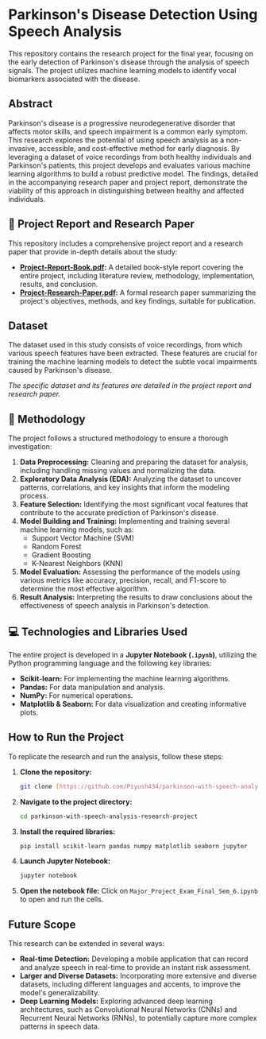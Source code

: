 # Parkinson's Disease Detection Using Speech Analysis

This repository contains the research project for the final year, focusing on the early detection of Parkinson's disease through the analysis of speech signals. The project utilizes machine learning models to identify vocal biomarkers associated with the disease.

## Abstract

Parkinson's disease is a progressive neurodegenerative disorder that affects motor skills, and speech impairment is a common early symptom. This research explores the potential of using speech analysis as a non-invasive, accessible, and cost-effective method for early diagnosis. By leveraging a dataset of voice recordings from both healthy individuals and Parkinson's patients, this project develops and evaluates various machine learning algorithms to build a robust predictive model. The findings, detailed in the accompanying research paper and project report, demonstrate the viability of this approach in distinguishing between healthy and affected individuals.

## 📝 Project Report and Research Paper

This repository includes a comprehensive project report and a research paper that provide in-depth details about the study:

* **[Project-Report-Book.pdf](Project-Report-Book.pdf):** A detailed book-style report covering the entire project, including literature review, methodology, implementation, results, and conclusion.
* **[Project-Research-Paper.pdf](Project-Research-Paper.pdf):** A formal research paper summarizing the project's objectives, methods, and key findings, suitable for publication.

## Dataset

The dataset used in this study consists of voice recordings, from which various speech features have been extracted. These features are crucial for training the machine learning models to detect the subtle vocal impairments caused by Parkinson's disease.

*The specific dataset and its features are detailed in the project report and research paper.*

## 🔬 Methodology

The project follows a structured methodology to ensure a thorough investigation:

1.  **Data Preprocessing:** Cleaning and preparing the dataset for analysis, including handling missing values and normalizing the data.
2.  **Exploratory Data Analysis (EDA):** Analyzing the dataset to uncover patterns, correlations, and key insights that inform the modeling process.
3.  **Feature Selection:** Identifying the most significant vocal features that contribute to the accurate prediction of Parkinson's disease.
4.  **Model Building and Training:** Implementing and training several machine learning models, such as:
    * Support Vector Machine (SVM)
    * Random Forest
    * Gradient Boosting
    * K-Nearest Neighbors (KNN)
5.  **Model Evaluation:** Assessing the performance of the models using various metrics like accuracy, precision, recall, and F1-score to determine the most effective algorithm.
6.  **Result Analysis:** Interpreting the results to draw conclusions about the effectiveness of speech analysis in Parkinson's detection.

## 💻 Technologies and Libraries Used

The entire project is developed in a **Jupyter Notebook (`.ipynb`)**, utilizing the Python programming language and the following key libraries:

* **Scikit-learn:** For implementing the machine learning algorithms.
* **Pandas:** For data manipulation and analysis.
* **NumPy:** For numerical operations.
* **Matplotlib & Seaborn:** For data visualization and creating informative plots.

## How to Run the Project

To replicate the research and run the analysis, follow these steps:

1.  **Clone the repository:**
    ```sh
    git clone [https://github.com/Piyush434/parkinson-with-speech-analysis-research-project.git](https://github.com/Piyush434/parkinson-with-speech-analysis-research-project.git)
    ```
2.  **Navigate to the project directory:**
    ```sh
    cd parkinson-with-speech-analysis-research-project
    ```
3.  **Install the required libraries:**
    ```sh
    pip install scikit-learn pandas numpy matplotlib seaborn jupyter
    ```

4.  **Launch Jupyter Notebook:**
    ```sh
    jupyter notebook
    ```
5.  **Open the notebook file:**
    Click on `Major_Project_Exam_Final_Sem_6.ipynb` to open and run the cells.

## Future Scope

This research can be extended in several ways:

* **Real-time Detection:** Developing a mobile application that can record and analyze speech in real-time to provide an instant risk assessment.
* **Larger and Diverse Datasets:** Incorporating more extensive and diverse datasets, including different languages and accents, to improve the model's generalizability.
* **Deep Learning Models:** Exploring advanced deep learning architectures, such as Convolutional Neural Networks (CNNs) and Recurrent Neural Networks (RNNs), to potentially capture more complex patterns in speech data.

